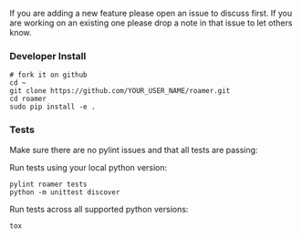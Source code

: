 If you are adding a new feature please open an issue to discuss first.  If you are working on an existing one please drop a note in that issue to let others know.

### Developer Install

```
# fork it on github
cd ~
git clone https://github.com/YOUR_USER_NAME/roamer.git
cd roamer
sudo pip install -e .
```

### Tests

Make sure there are no pylint issues and that all tests are passing:

Run tests using your local python version:
```
pylint roamer tests
python -m unittest discover
```

Run tests across all supported python versions:
```
tox
```
